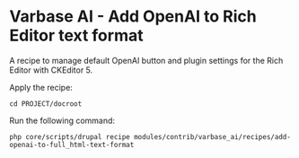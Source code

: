 # Varbase AI - Add OpenAI to Rich Editor text format

A recipe to manage default OpenAI button and plugin settings for the Rich Editor with CKEditor 5.


Apply the recipe:

```
cd PROJECT/docroot
```

Run the following command:
```
php core/scripts/drupal recipe modules/contrib/varbase_ai/recipes/add-openai-to-full_html-text-format
```
